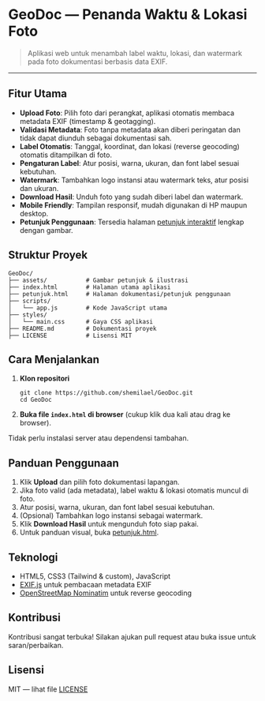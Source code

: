
# GeoDoc — Penanda Waktu & Lokasi Foto

> Aplikasi web untuk menambah label waktu, lokasi, dan watermark pada foto dokumentasi berbasis data EXIF.

---

## Fitur Utama

- **Upload Foto**: Pilih foto dari perangkat, aplikasi otomatis membaca metadata EXIF (timestamp & geotagging).
- **Validasi Metadata**: Foto tanpa metadata akan diberi peringatan dan tidak dapat diunduh sebagai dokumentasi sah.
- **Label Otomatis**: Tanggal, koordinat, dan lokasi (reverse geocoding) otomatis ditampilkan di foto.
- **Pengaturan Label**: Atur posisi, warna, ukuran, dan font label sesuai kebutuhan.
- **Watermark**: Tambahkan logo instansi atau watermark teks, atur posisi dan ukuran.
- **Download Hasil**: Unduh foto yang sudah diberi label dan watermark.
- **Mobile Friendly**: Tampilan responsif, mudah digunakan di HP maupun desktop.
- **Petunjuk Penggunaan**: Tersedia halaman [petunjuk interaktif]([petunjuk.html](https://shemilael.github.io/GeoDoc/petunjuk.html)) lengkap dengan gambar.

## Struktur Proyek

```
GeoDoc/
├── assets/           # Gambar petunjuk & ilustrasi
├── index.html        # Halaman utama aplikasi
├── petunjuk.html     # Halaman dokumentasi/petunjuk penggunaan
├── scripts/
│   └── app.js        # Kode JavaScript utama
├── styles/
│   └── main.css      # Gaya CSS aplikasi
├── README.md         # Dokumentasi proyek
├── LICENSE           # Lisensi MIT
```

## Cara Menjalankan

1. **Klon repositori**
   ```
   git clone https://github.com/shemilael/GeoDoc.git
   cd GeoDoc
   ```
2. **Buka file `index.html` di browser** (cukup klik dua kali atau drag ke browser).

Tidak perlu instalasi server atau dependensi tambahan.

## Panduan Penggunaan

1. Klik **Upload** dan pilih foto dokumentasi lapangan.
2. Jika foto valid (ada metadata), label waktu & lokasi otomatis muncul di foto.
3. Atur posisi, warna, ukuran, dan font label sesuai kebutuhan.
4. (Opsional) Tambahkan logo instansi sebagai watermark.
5. Klik **Download Hasil** untuk mengunduh foto siap pakai.
6. Untuk panduan visual, buka [petunjuk.html](petunjuk.html).

## Teknologi

- HTML5, CSS3 (Tailwind & custom), JavaScript
- [EXIF.js](https://github.com/exif-js/exif-js) untuk pembacaan metadata EXIF
- [OpenStreetMap Nominatim](https://nominatim.openstreetmap.org/) untuk reverse geocoding

## Kontribusi

Kontribusi sangat terbuka! Silakan ajukan pull request atau buka issue untuk saran/perbaikan.

## Lisensi

MIT — lihat file [LICENSE](LICENSE)
